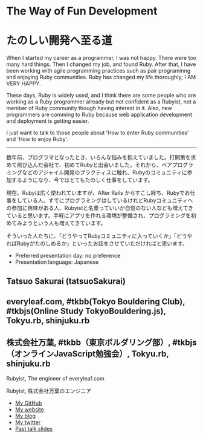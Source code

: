 # The Way of Fun Development
# たのしい開発へ至る道
When I started my career as a programmer, I was not happy. There were too many hard things. Then I changed my job, and found Ruby. After that, I have been working with agile programming practices such as pair programinng and enjoying Ruby communities. Ruby has changed my life thoroughly; I AM VERY HAPPY.

These days, Ruby is widely used, and I think there are some people who are working as a Ruby programmer already but not confident as a Rubyist, not a member of Ruby community though having interest in it. Also, new programmers are comming to Ruby because web application development and deployment is getting easier.

I just want to talk to those people about 'How to enter Ruby communities' and 'How to enjoy Ruby'.

<hr>

数年前、プログラマとなったとき、いろんな悩みを抱えていました。打開策を求めて飛び込んだ会社で、初めてRubyと出会いました。それから、ペアプログラミングなどのアジャイル開発のプラクティスに触れ、Rubyのコミュニティに参加するようになり、今ではとてもたのしく仕事をしています。

現在、Rubyは広く使われていますが、After Rails からすこし経ち、Rubyでお仕事をしている人、すでにプログラミングはしているけれどRubyコミュニティへの参加に興味がある人、Rubyistと名乗っていいか自信のない人なども増えてきていると思います。手軽にアプリを作れる環境が整備され、プログラミングを初めてみようという人も増えてきています。

そういった人たちに、「どうやってRubyコミュニティに入っていくか」「どうやればRubyがたのしめるか」といったお話をさせていただければと思います。

- Preferred presentation day: no preference
- Presentation language: Japanese

## Tatsuo Sakurai (tatsuoSakurai)

## everyleaf.com, #tkbb(Tokyo Bouldering Club), #tkbjs(Online Study TokyoBouldering.js), Tokyu.rb, shinjuku.rb
## 株式会社万葉, #tkbb（東京ボルダリング部）, #tkbjs（オンラインJavaScript勉強会）, Tokyu.rb, shinjuku.rb

Rubyist, The engineer of everyleaf.com

Rubyist, 株式会社万葉のエンジニア

* [My GitHub](https://github.com/tatsuo)
* [My website](http://d.hatena.ne.jp/t2os/)
* [My blog](http://d.hatena.ne.jp/t2os/)
* [My twitter](https://twitter.com/#!/tatsuoSakurai)
* [Past talk slides](http://www.slideshare.net/tatsuosakurai/)
